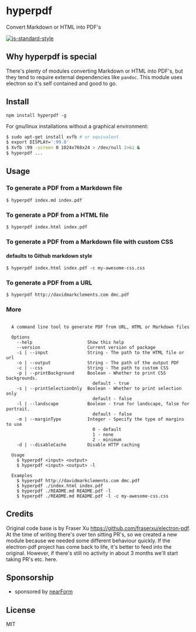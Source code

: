 # hyperpdf

Convert Markdown or HTML into PDF's

[![js-standard-style][standard-image]][standard-url]

## Why hyperpdf is special

There's plenty of modules converting Markdown or HTML into PDF's, but
they tend to require external dependencies like `pandoc`. This module
uses electron so it's self contained and good to go.

## Install


```
npm install hyperpdf -g
```

For gnu/linux installations without a graphical environment:

```bash
$ sudo apt-get install xvfb # or equivalent
$ export DISPLAY=':99.0'
$ Xvfb :99 -screen 0 1024x768x24 > /dev/null 2>&1 &
$ hyperpdf ...
```

## Usage

### To generate a PDF from a Markdown file

```
$ hyperpdf index.md index.pdf
```

### To generate a PDF from a HTML file

```
$ hyperpdf index.html index.pdf
```

### To generate a PDF from a Markdown file with custom CSS 
#### defaults to Github markdown style

```
$ hyperpdf index.html index.pdf -c my-awesome-css.css
```

### To generate a PDF from a URL

```
$ hyperpdf http://davidmarkclements.com dmc.pdf
```

### More

```

  A command line tool to generate PDF from URL, HTML or Markdown files

  Options
    --help                     Show this help
    --version                  Current version of package
    -i | --input               String - The path to the HTML file or url
    -o | --output              String - The path of the output PDF
    -c | --css                 String - The path to custom CSS
    -p | --printBackground     Boolean - Whether to print CSS backgrounds.
                                 default - true
    -s | --printSelectionOnly  Boolean - Whether to print selection only
                                 default - false
    -l | --landscape           Boolean - true for landscape, false for portrait.
                                 default - false
    -m | --marginType          Integer - Specify the type of margins to use
                                 0 - default
                                 1 - none
                                 2 - minimum
    -d | --disableCache        Disable HTTP caching

  Usage
    $ hyperpdf <input> <output>
    $ hyperpdf <input> <output> -l

  Examples
    $ hyperpdf http://davidmarkclements.com dmc.pdf
    $ hyperpdf ./index.html index.pdf
    $ hyperpdf ./README.md README.pdf -l
    $ hyperpdf ./README.md README.pdf -l -c my-awesome-css.css

```


## Credits

Original code base is by Fraser Xu https://github.com/fraserxu/electron-pdf. 
At the time of writing there's over ten sitting PR's, so we created a new module
because we needed some different behaviour quickly. If the electron-pdf project
has come back to life, it's better to feed into the original. However, if there's
still no activity in about 3 months we'll start taking PR's etc. here.


## Sponsorship

* sponsored by [nearForm](http://nearform.com)


## License

MIT


[standard-image]: https://img.shields.io/badge/code%20style-standard-brightgreen.svg?style=flat-square

[standard-url]: https://github.com/feross/standard
